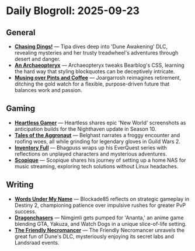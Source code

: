 # Daily Blogroll: 2025-09-23

## General

- **[Chasing Dings!](https://chasingdings.com/2025/09/22/dune-awakening-apotheosis/{target=_blank})** — Tipa dives deep into 'Dune Awakening' DLC, revealing mysteries and her trusty treadwheel's adventures through desert and danger.
- **[An Archaeopteryx](https://anarchaeopteryx.bearblog.dev/2025-09-22-bearblog-theme-css-v6/)** — Archaeopteryx tweaks Bearblog's CSS, learning the hard way that styling blockquotes can be deceptively intricate.
- **[Musing over Pints and Coffee](https://musingsoverpintsandcoffee.wordpress.com/2025/09/22/redefining-retirement/)** — Joargarrosh reimagines retirement, ditching the gold watch for a flexible, purpose-driven future that balances work and passion.
## Gaming

- **[Heartless Gamer](http://www.heartlessgamer.com/2025/09/monday-screenshots-some-new-world-action.html)** — Heartless shares epic 'New World' screenshots as anticipation builds for the Nighthaven update in Season 10.
- **[Tales of the Aggronaut](https://aggronaut.com/2025/09/23/froggy-woggy/)** — Belghast narrates a froggy encounter and roofing woes, all while grinding for legendary gloves in Guild Wars 2.
- **[Inventory Full](https://bhagpuss.blogspot.com/2025/09/the-final-five-er-wait-no-theres-six-of.html)** — Bhagpuss wraps up his EverQuest series with reflections on unplayed characters and mysterious adventures.
- **[Scopique](https://scopique.com/2025/09/23/private-music-streaming/)** — Scopique shares his journey of setting up a home NAS for music streaming, exploring tech solutions without Linux headaches.
## Writing

- **[Words Under My Name](https://wordsundermyname.wordpress.com/2025/09/21/9-21-2025-play-smarter-not-harder/)** — Blockade85 reflects on strategic gameplay in Destiny 2, championing patience over impulsive rushes for greater PvP success.
- **[Dragonchasers](https://dragonchasers.com/2025/09/23/is-ananta-an-anime-gta/)** — Nimgimli gets pumped for 'Ananta,' an anime game blending GTA, Yakuza, and Watch Dogs in a unique slice-of-life setting.
- **[The Friendly Necromancer](https://thefriendlynecromancer.blogspot.com/2025/09/dune-dlc-one-and-done-but-we-aint-done.html)** — The Friendly Necromancer unravels the great fun of Dune's DLC, mysteriously enjoying its secret labs and Landsraad events.
